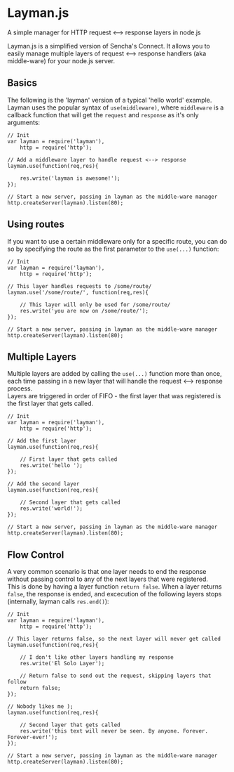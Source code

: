 Layman.js
=========
A simple manager for HTTP request <--> response layers in node.js

Layman.js is a simplified version of Sencha's Connect. It allows you to easily manage multiple layers of request <--> response handlers (aka middle-ware) for your node.js server.
  

Basics
------
The following is the 'layman' version of a typical 'hello world' example.  
Layman uses the popular syntax of `use(middleware)`, where `middleware` is a callback function that will get the `request` and `response` as it's only arguments:
```
// Init
var layman = require('layman'),
	http = require('http');
	
// Add a middleware layer to handle request <--> response
layman.use(function(req,res){
	
	res.write('layman is awesome!');
});

// Start a new server, passing in layman as the middle-ware manager
http.createServer(layman).listen(80);
```



Using routes
------------
If you want to use a certain middleware only for a specific route, you can do so by specifying the route as the first parameter to the `use(...)` function:  
```
// Init
var layman = require('layman'),
	http = require('http');
	
// This layer handles requests to /some/route/
layman.use('/some/route/', function(req,res){
	
	// This layer will only be used for /some/route/
	res.write('you are now on /some/route/');
});

// Start a new server, passing in layman as the middle-ware manager
http.createServer(layman).listen(80);
```



Multiple Layers
---------------
Multiple layers are added by calling the `use(...)` function more than once, each time passing in a new layer that will handle the request <--> response process.  
Layers are triggered in order of FIFO - the first layer that was registered is the first layer that gets called.  
```
// Init
var layman = require('layman'),
	http = require('http');
	
// Add the first layer
layman.use(function(req,res){
	
	// First layer that gets called
	res.write('hello ');
});

// Add the second layer
layman.use(function(req,res){
	
	// Second layer that gets called
	res.write('world!');
});

// Start a new server, passing in layman as the middle-ware manager
http.createServer(layman).listen(80);
```



Flow Control
------------
A very common scenario is that one layer needs to end the response without passing control to any of the next layers that were registered.  
This is done by having a layer function `return false`. When a layer returns `false`, the response is ended, and excecution of the following layers stops (internally, layman calls `res.end()`):  
```
// Init
var layman = require('layman'),
	http = require('http');
	
// This layer returns false, so the next layer will never get called
layman.use(function(req,res){
	
	// I don't like other layers handling my response
	res.write('El Solo Layer');
	
	// Return false to send out the request, skipping layers that follow
	return false;
});

// Nobody likes me );
layman.use(function(req,res){
	
	// Second layer that gets called
	res.write('this text will never be seen. By anyone. Forever. Forever-ever!');
});

// Start a new server, passing in layman as the middle-ware manager
http.createServer(layman).listen(80);
```




